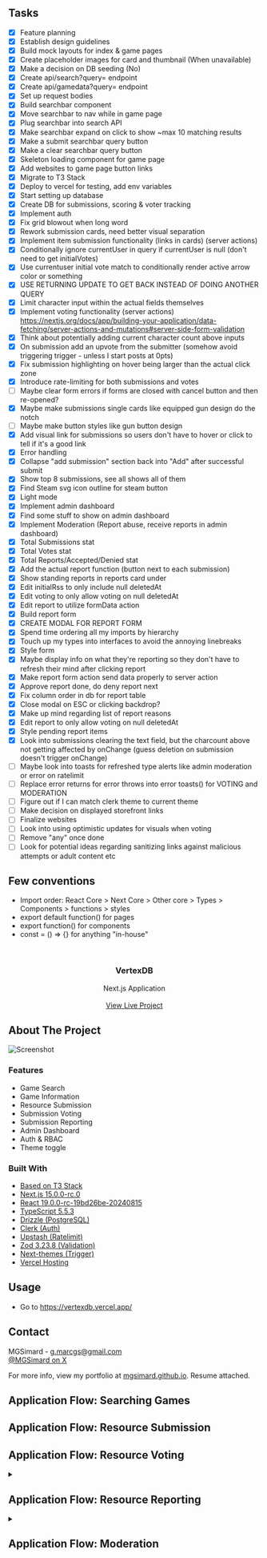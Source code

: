 ## Tasks

- [x] Feature planning
- [x] Establish design guidelines
- [x] Build mock layouts for index & game pages
- [x] Create placeholder images for card and thumbnail (When unavailable)
- [x] Make a decision on DB seeding (No)
- [x] Create api/search?query= endpoint
- [x] Create api/gamedata?query= endpoint
- [x] Set up request bodies
- [x] Build searchbar component
- [x] Move searchbar to nav while in game page
- [x] Plug searchbar into search API
- [x] Make searchbar expand on click to show ~max 10 matching results
- [x] Make a submit searchbar query button
- [x] Make a clear searchbar query button
- [x] Skeleton loading component for game page
- [x] Add websites to game page button links
- [x] Migrate to T3 Stack
- [x] Deploy to vercel for testing, add env variables
- [x] Start setting up database
- [x] Create DB for submissions, scoring & voter tracking
- [x] Implement auth
- [x] Fix grid blowout when long word
- [x] Rework submission cards, need better visual separation
- [x] Implement item submission functionality (links in cards) (server actions)
- [x] Conditionally ignore currentUser in query if currentUser is null (don't need to get initialVotes)
- [x] Use currentuser initial vote match to conditionally render active arrow color or something
- [x] USE RETURNING UPDATE TO GET BACK INSTEAD OF DOING ANOTHER QUERY
- [x] Limit character input within the actual fields themselves
- [x] Implement voting functionality (server actions) https://nextjs.org/docs/app/building-your-application/data-fetching/server-actions-and-mutations#server-side-form-validation
- [x] Think about potentially adding current character count above inputs
- [x] On submission add an upvote from the submitter (somehow avoid triggering trigger - unless I start posts at 0pts)
- [x] Fix submission highlighting on hover being larger than the actual click zone
- [x] Introduce rate-limiting for both submissions and votes
- [ ] Maybe clear form errors if forms are closed with cancel button and then re-opened?
- [x] Maybe make submissions single cards like equipped gun design do the notch
- [ ] Maybe make button styles like gun button design
- [x] Add visual link for submissions so users don't have to hover or click to tell if it's a good link
- [x] Error handling
- [x] Collapse "add submission" section back into "Add" after successful submit
- [x] Show top 8 submissions, see all shows all of them
- [x] Find Steam svg icon outline for steam button
- [x] Light mode
- [x] Implement admin dashboard
- [x] Find some stuff to show on admin dashboard
- [x] Implement Moderation (Report abuse, receive reports in admin dashboard)
- [x] Total Submissions stat
- [x] Total Votes stat
- [x] Total Reports/Accepted/Denied stat
- [x] Add the actual report function (button next to each submission)
- [x] Show standing reports in reports card under
- [x] Edit initialRss to only include null deletedAt
- [x] Edit voting to only allow voting on null deletedAt
- [x] Edit report to utilize formData action
- [x] Build report form
- [x] CREATE MODAL FOR REPORT FORM
- [x] Spend time ordering all my imports by hierarchy
- [x] Touch up my types into interfaces to avoid the annoying linebreaks
- [x] Style form
- [x] Maybe display info on what they're reporting so they don't have to refresh their mind after clicking report
- [x] Make report form action send data properly to server action
- [x] Approve report done, do deny report next
- [x] Fix column order in db for report table
- [x] Close modal on ESC or clicking backdrop?
- [x] Make up mind regarding list of report reasons
- [x] Edit report to only allow voting on null deletedAt
- [x] Style pending report items
- [x] Look into submissions clearing the text field, but the charcount above not getting affected by onChange (guess deletion on submission doesn't trigger onChange)
- [ ] Maybe look into toasts for refreshed type alerts like admin moderation or error on ratelimit
- [ ] Replace error returns for error throws into error toasts() for VOTING and MODERATION
- [ ] Figure out if I can match clerk theme to current theme
- [ ] Make decision on displayed storefront links
- [ ] Finalize websites
- [ ] Look into using optimistic updates for visuals when voting
- [ ] Remove "any" once done
- [ ] Look for potential ideas regarding sanitizing links against malicious attempts or adult content etc

## Few conventions

- Import order: React Core > Next Core > Other core > Types > Components > functions > styles
- export default function() for pages
- export function() for components
- const = () => {} for anything "in-house"

<br/>
<div align="center">

<h3 align="center">VertexDB</h3>
<p align="center">
Next.js Application
<br/>
<br/>
<a href="https://vertexdb.vercel.app/">View Live Project</a>
</p>
</div>

## About The Project

![Screenshot]()

### Features

- Game Search
- Game Information
- Resource Submission
- Submission Voting
- Submission Reporting
- Admin Dashboard
- Auth & RBAC
- Theme toggle

### Built With

- [Based on T3 Stack](https://create.t3.gg/)
- [Next.js 15.0.0-rc.0](https://nextjs.org/)
- [React 19.0.0-rc-19bd26be-20240815](https://react.dev/)
- [TypeScript 5.5.3](https://www.typescriptlang.org/)
- [Drizzle (PostgreSQL)](https://orm.drizzle.team/)
- [Clerk (Auth)](https://clerk.com)
- [Upstash (Ratelimit)](https://upstash.com/)
- [Zod 3.23.8 (Validation)](https://zod.dev/)
- [Next-themes (Trigger)](https://github.com/pacocoursey/next-themes)
- [Vercel Hosting](https://vercel.com/)

## Usage

- Go to https://vertexdb.vercel.app/

## Contact

MGSimard - g.marcgs@gmail.com  
[@MGSimard on X](https://x.com/MGSimard)

For more info, view my portfolio at [mgsimard.github.io](https://mgsimard.github.io). Resume attached.

## Application Flow: Searching Games

## Application Flow: Resource Submission

## Application Flow: Resource Voting

<details>
<summary><h2>Application Flow: Resource Reporting</h2></summary>
<p>Users can submit reports against submissions they believe break the platform's rules.</p>

1. Clicking the caution button will open a report form modal.
2. Information on the submission to be reported is displayed along with the form.
3. The user can select a report reason option, along with an optional "Additional Information" field.
4. Upon confirmation, the report will be added to the database if it passes the following checks:
   - User is authorized
   - User is not rate limited
   - Form input passes validation

<p>From there, the report will be marked as "pending" and visible on the administrator dashboard.</p>
</details>

<details>
<summary><h2>Application Flow: Moderation</h2></summary>
<p>Pending reports are displayed in the administrator dashboard along with all necessary information. Administrators can choose to "Approve" or "Deny" these reports.</p>

<h3>Approving a Report</h3>

Upon approval (and passing Auth+RBAC & validation checks), the following occurs as a transaction:

1. Verification that the report still exists, and still in "pending" status.
2. On success, soft-delete the submission with sql`now()` at deleted_at.
3. Update the current report's status to "approved".
4. Finally, set all other reports' status against the submission to "collateral". This indicates that these reports were batch-accepted due to the acceptance of another repord, which avoids possible confusion if:
   - All accepted: You lose context on responsible report - non-sensical reports would also get accepted.
   - All denied: Sensical reports marked as denied.
   - All deleted: You lose historical statistical tracking for reports submitted.
   - As such, the best option I found was to introduce a new status type called "collateral".
5. To wrap up, revalidatePath() and redirect() to refresh from the server action.

<h3>Denying a Report</h3>

Upon denial (and passing Auth+RBAC & validation checks), the following occurs as a transaction:

1. Verification that the report still exists, and still in "pending" status.
2. On success, update the current report's status to "denied".
3. revalidatePath(), redirect() to refresh from server action.
</details>
